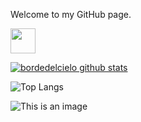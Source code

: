 Welcome to my GitHub page.

<img src="https://giphy.com/stickers/FNBO-covid-wfh-workfromhome-KZ4vcCsB00OfUICNve" width="40" height="40" />

[![bordedelcielo github stats](https://github-readme-stats.vercel.app/api?username=bordedelcielo)](https://github.com/bordedelcielo/github-readme-stats)

![Top Langs](https://github-readme-stats.vercel.app/api/top-langs/?username=bordedelcielo&hide=Jupyter+Notebook&theme=tokyonight)

![This is an image](https://www.codewars.com/users/bordedelcielo/badges/large)
